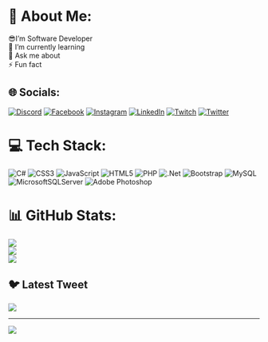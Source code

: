 # 💫 About Me:
😎I’m Software Developer<br>🌱 I’m currently learning<br>💬 Ask me about<br>⚡ Fun fact


## 🌐 Socials:
[![Discord](https://img.shields.io/badge/Discord-%237289DA.svg?logo=discord&logoColor=white)](https://discord.gg/1Punche) [![Facebook](https://img.shields.io/badge/Facebook-%231877F2.svg?logo=Facebook&logoColor=white)](https://facebook.com/kayaa.musa) [![Instagram](https://img.shields.io/badge/Instagram-%23E4405F.svg?logo=Instagram&logoColor=white)](https://instagram.com/kayaa.musa) [![LinkedIn](https://img.shields.io/badge/LinkedIn-%230077B5.svg?logo=linkedin&logoColor=white)](https://linkedin.com/in/https://www.linkedin.com/in/musa-kaya-990828248/) [![Twitch](https://img.shields.io/badge/Twitch-%239146FF.svg?logo=Twitch&logoColor=white)](https://twitch.tv/1Punche) [![Twitter](https://img.shields.io/badge/Twitter-%231DA1F2.svg?logo=Twitter&logoColor=white)](https://twitter.com/kayaa_musa) 

# 💻 Tech Stack:
![C#](https://img.shields.io/badge/c%23-%23239120.svg?style=for-the-badge&logo=c-sharp&logoColor=white) ![CSS3](https://img.shields.io/badge/css3-%231572B6.svg?style=for-the-badge&logo=css3&logoColor=white) ![JavaScript](https://img.shields.io/badge/javascript-%23323330.svg?style=for-the-badge&logo=javascript&logoColor=%23F7DF1E) ![HTML5](https://img.shields.io/badge/html5-%23E34F26.svg?style=for-the-badge&logo=html5&logoColor=white) ![PHP](https://img.shields.io/badge/php-%23777BB4.svg?style=for-the-badge&logo=php&logoColor=white) ![.Net](https://img.shields.io/badge/.NET-5C2D91?style=for-the-badge&logo=.net&logoColor=white) ![Bootstrap](https://img.shields.io/badge/bootstrap-%23563D7C.svg?style=for-the-badge&logo=bootstrap&logoColor=white) ![MySQL](https://img.shields.io/badge/mysql-%2300f.svg?style=for-the-badge&logo=mysql&logoColor=white) ![MicrosoftSQLServer](https://img.shields.io/badge/Microsoft%20SQL%20Sever-CC2927?style=for-the-badge&logo=microsoft%20sql%20server&logoColor=white) ![Adobe Photoshop](https://img.shields.io/badge/adobephotoshop-%2331A8FF.svg?style=for-the-badge&logo=adobephotoshop&logoColor=white)
# 📊 GitHub Stats:
![](https://github-readme-stats.vercel.app/api?username=1musakaya&theme=merko&hide_border=false&include_all_commits=false&count_private=false)<br/>
![](https://github-readme-streak-stats.herokuapp.com/?user=1musakaya&theme=merko&hide_border=false)<br/>
![](https://github-readme-stats.vercel.app/api/top-langs/?username=1musakaya&theme=merko&hide_border=false&include_all_commits=false&count_private=false&layout=compact)

## 🐦 Latest Tweet
[![](https://gtce.itsvg.in/api?username=kayaa_musa)](https://github.com/VishwaGauravIn/github-twitter-card-embed)

---
[![](https://visitcount.itsvg.in/api?id=1musakaya&icon=0&color=0)](https://visitcount.itsvg.in)

<!-- Proudly created with GPRM ( https://gprm.itsvg.in ) -->
